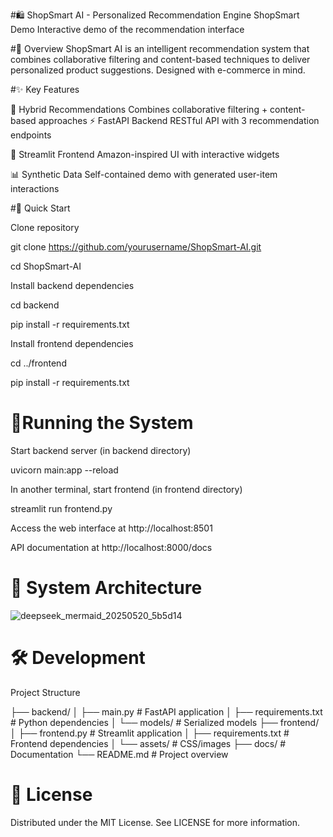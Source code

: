 #🛍️ ShopSmart AI - Personalized Recommendation Engine
ShopSmart Demo Interactive demo of the recommendation interface

#🌟 Overview
ShopSmart AI is an intelligent recommendation system that combines collaborative filtering and content-based techniques to deliver personalized product suggestions. Designed with e-commerce in mind.

#✨ Key Features

🎯 Hybrid Recommendations	Combines collaborative filtering + content-based approaches
⚡ FastAPI Backend	RESTful API with 3 recommendation endpoints

💅 Streamlit Frontend	Amazon-inspired UI with interactive widgets

📊 Synthetic Data	Self-contained demo with generated user-item interactions

#🚀 Quick Start

 Clone repository

git clone https://github.com/yourusername/ShopSmart-AI.git

cd ShopSmart-AI

 Install backend dependencies

cd backend

pip install -r requirements.txt

 Install frontend dependencies

cd ../frontend

pip install -r requirements.txt

# 🏃Running the System

 Start backend server (in backend directory)

uvicorn main:app --reload

 In another terminal, start frontend (in frontend directory)

streamlit run frontend.py

Access the web interface at http://localhost:8501

API documentation at http://localhost:8000/docs

# 🧩 System Architecture
![deepseek_mermaid_20250520_5b5d14](https://github.com/user-attachments/assets/5c067a77-b37e-4a92-a9b5-1e3863faa694)

# 🛠️ Development

Project Structure

├── backend/
│   ├── main.py               # FastAPI application
│   ├── requirements.txt      # Python dependencies
│   └── models/               # Serialized models
├── frontend/
│   ├── frontend.py           # Streamlit application
│   ├── requirements.txt      # Frontend dependencies
│   └── assets/               # CSS/images
├── docs/                     # Documentation
└── README.md                 # Project overview


# 📜 License
Distributed under the MIT License. See LICENSE for more information.

